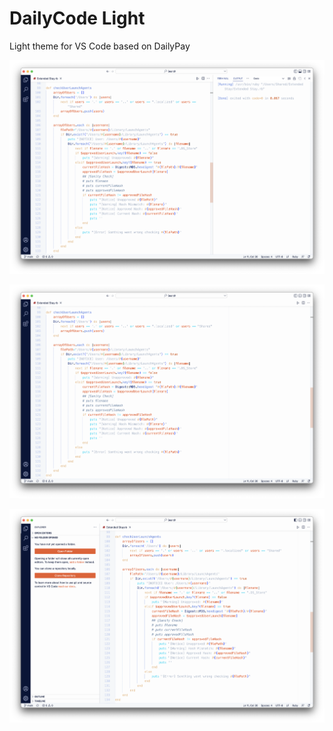 # DailyCode Light

Light theme for VS Code based on DailyPay

![001](images/001.png)

![002](images/002.png)

![003](images/003.png)